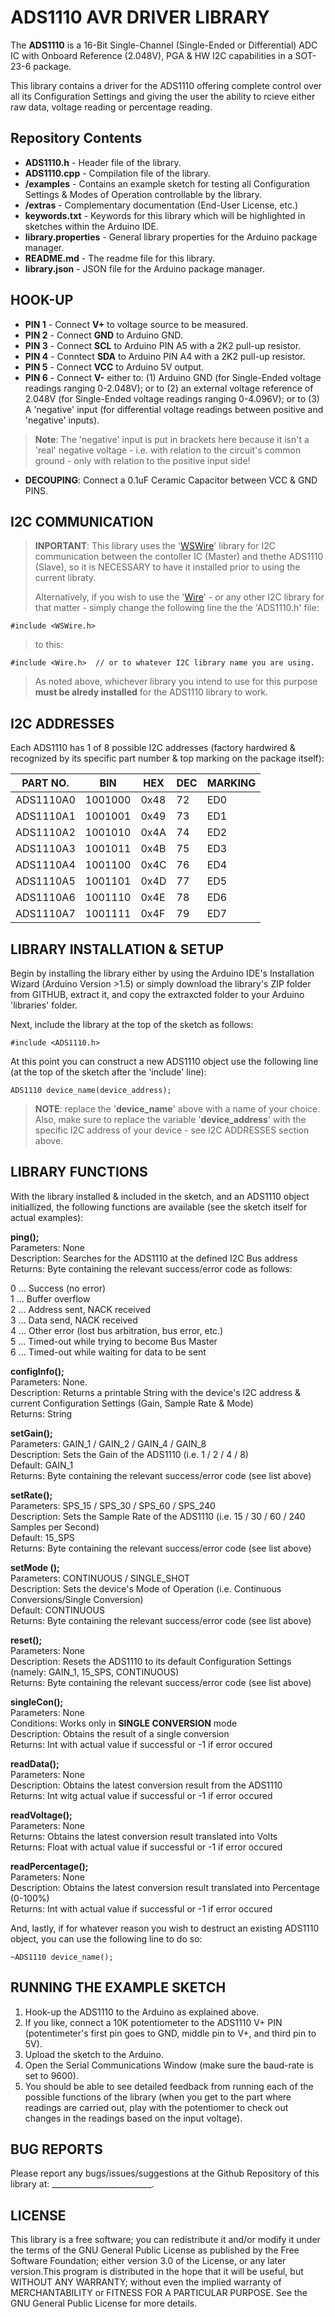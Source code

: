 
# ADS1110 AVR DRIVER LIBRARY

The __ADS1110__ is a 16-Bit Single-Channel (Single-Ended or Differential) ADC IC with Onboard Reference (2.048V), PGA & HW I2C capabilities
in a SOT-23-6 package.

This library contains a driver for the ADS1110 offering complete control over all its Configuration Settings and giving the user the 
ability to rcieve either raw data, voltage reading or percentage reading.


## Repository Contents

* **ADS1110.h** - Header file of the library.
* **ADS1110.cpp** - Compilation file of the library.
* **/examples** - Contains an example sketch for testing all Configuration Settings & Modes of Operation controllable by the library.
* **/extras** - Complementary documentation (End-User License, etc.)
* **keywords.txt** - Keywords for this library which will be highlighted in sketches within the Arduino IDE. 
* **library.properties** - General library properties for the Arduino package manager.
* **README.md** - The readme file for this library.
* **library.json** - JSON file for the Arduino package manager.


## HOOK-UP

* __PIN 1__ - Connect __V+__ to voltage source to be measured.
* __PIN 2__ - Connect __GND__ to Arduino GND.
* __PIN 3__ - Connect __SCL__ to Arduino PIN A5 with a 2K2 pull-up resistor.
* __PIN 4__ - Conntect __SDA__ to Arduino PIN A4 with a 2K2 pull-up resistor.
* __PIN 5__ - Connect __VCC__ to Arduino 5V output.
* __PIN 6__ - Connect __V-__ either to: (1) Arduino GND (for Single-Ended voltage readings ranging 0-2.048V); or to (2) an external voltage reference of 2.048V (for Single-Ended voltage readings ranging 0-4.096V); or to (3) A 'negative' input (for differential voltage readings between positive and 'negative' inputs).

>__Note__: The 'negative' input is put in brackets here because it isn't a 'real' negative voltage - 
i.e. with relation to the circuit's common ground - only with relation to the positive input side!

* __DECOUPING__: Connect a 0.1uF Ceramic Capacitor between VCC & GND PINS.


## I2C COMMUNICATION

>__INPORTANT__: This library uses the '[WSWire](https://github.com/steamfire/WSWireLib/tree/master/Library/WSWire)' library for I2C communication 
between the contoller IC (Master) and thethe ADS1110 (Slave), so it is NECESSARY to have it installed prior to using the current libraty. 
>
>Alternatively, if you wish to use the '[Wire](https://github.com/arduino/Arduino/tree/master/hardware/arduino/avr/libraries/Wire)' - or any other I2C library for that matter - simply change the following line the the 'ADS1110.h' file:
```
#include <WSWire.h>
```
> to this:
```
#include <Wire.h>  // or to whatever I2C library name you are using.
```

> As noted above, whichever library you intend to use for this purpose __must be alredy installed__ for the ADS1110 library to work.


## I2C ADDRESSES

Each ADS1110 has 1 of 8 possible I2C addresses (factory hardwired & recognized by its specific part number & top marking 
on the package itself):

| PART NO.  | BIN     | HEX  | DEC | MARKING |
|-----------|---------|------|-----|---------|
| ADS1110A0 | 1001000 | 0x48 | 72  | ED0     |
| ADS1110A1 | 1001001 | 0x49 | 73  | ED1     |
| ADS1110A2 | 1001010 | 0x4A | 74  | ED2     |
| ADS1110A3 | 1001011 | 0x4B | 75  | ED3     |
| ADS1110A4 | 1001100 | 0x4C | 76  | ED4     |
| ADS1110A5 | 1001101 | 0x4D | 77  | ED5     |
| ADS1110A6 | 1001110 | 0x4E | 78  | ED6     |
| ADS1110A7 | 1001111 | 0x4F | 79  | ED7     |


## LIBRARY INSTALLATION & SETUP

Begin by installing the library either by using the Arduino IDE's Installation Wizard (Arduino Version >1.5) or simply download the library's ZIP folder from GITHUB, extract it, and copy the extraxcted folder to your Arduino 'libraries' folder.

Next, include the library at the top of the sketch as follows:

```
#include <ADS1110.h>
```

At this point you can construct a new ADS1110 object use the following line (at the top of the sketch after the 'include' line):

```
ADS1110 device_name(device_address);
```

>__NOTE__: replace the '__device_name__' above with a name of your choice. Also, make sure to replace the variable '__device_address__' with 
the specific I2C address of your device - see I2C ADDRESSES section above.


## LIBRARY FUNCTIONS

With the library installed & included in the sketch, and an ADS1110 object initiallized, the following functions are available 
(see the sketch itself for actual examples):

__ping();__                                  
Parameters: None  
Description: Searches for the ADS1110 at the defined I2C Bus address  
Returns: Byte containing the relevant success/error code as follows:  

0 ... Success (no error)  
1 ... Buffer overflow  
2 ... Address sent, NACK received  
3 ... Data send, NACK received  
4 ... Other error (lost bus arbitration, bus error, etc.)  
5 ... Timed-out while trying to become Bus Master  
6 ... Timed-out while waiting for data to be sent

__configInfo();__  
Parameters: None.  
Description: Returns a printable String with the device's I2C address & current Configuration Settings (Gain, Sample Rate & Mode)  
Returns: String

__setGain();__  
Parameters: GAIN_1 / GAIN_2 / GAIN_4 / GAIN_8  
Description: Sets the Gain of the ADS1110 (i.e. 1 / 2 / 4 / 8)  
Default: GAIN_1  
Returns: Byte containing the relevant success/error code (see list above)

__setRate();__  
Parameters: SPS_15 / SPS_30 / SPS_60 / SPS_240  
Description: Sets the Sample Rate of the ADS1110 (i.e. 15 / 30 / 60 / 240 Samples per Second)  
Default: 15_SPS  
Returns: Byte containing the relevant success/error code (see list above)

__setMode ();__  
Parameters: CONTINUOUS / SINGLE_SHOT  
Description: Sets the device's Mode of Operation (i.e. Continuous Conversions/Single Conversion)  
Default: CONTINUOUS  
Returns: Byte containing the relevant success/error code (see list above)

__reset();__  
Parameters: None  
Description: Resets the ADS1110 to its default Configuration Settings (namely: GAIN_1, 15_SPS, CONTINUOUS)  
Returns: Byte containing the relevant success/error code (see list above)

__singleCon();__  
Parameters: None  
Conditions: Works only in __SINGLE CONVERSION__ mode  
Description: Obtains the result of a single conversion  
Returns: Int with actual value if successful or -1 if error occured  

__readData();__  
Parameters: None  
Description: Obtains the latest conversion result from the ADS1110  
Returns: Int witg actual value if successful or -1 if error occured   

__readVoltage();__  
Parameters: None  
Returns: Obtains the latest conversion result translated into Volts  
Returns: Float with actual value if successful or -1 if error occured    

__readPercentage();__  
Parameters: None  
Description: Obtains the latest conversion result translated into Percentage (0-100%)  
Returns: Int with actual value if successful or -1 if error occured 


And, lastly, if for whatever reason you wish to destruct an existing ADS1110 object, you can use the following line to do so:

```
~ADS1110 device_name();
```


## RUNNING THE EXAMPLE SKETCH

1) Hook-up the ADS1110 to the Arduino as explained above.
2) If you like, connect a 10K potentiometer to the ADS1110 V+ PIN (potentimeter's first pin goes to GND, 
middle pin to V+, and third pin to 5V).
3) Upload the sketch to the Arduino.
4) Open the Serial Communications Window (make sure the baud-rate is set to 9600).
5) You should be able to see detailed feedback from running each of the possible functions of the library 
(when you get to the part where readings are carried out, play with the potentiomer to check out changes 
in the readings based on the input voltage).


## BUG REPORTS

Please report any bugs/issues/suggestions at the Github Repository of this library at:  _________________________.


## LICENSE

This library is a free software; you can redistribute it and/or modify it under the terms of the 
GNU General Public License as published by the Free Software Foundation; either version 3.0 of 
the License, or any later version.This program is distributed in the hope that it will be useful, 
but WITHOUT ANY WARRANTY; without even the implied warranty of MERCHANTABILITY or FITNESS FOR A 
PARTICULAR PURPOSE. See the GNU General Public License for more details.


